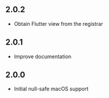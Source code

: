 ## 2.0.2

- Obtain Flutter view from the registrar

## 2.0.1

- Improve documentation

## 2.0.0

- Initial null-safe macOS support
